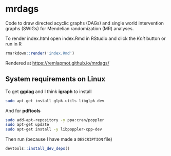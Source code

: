 # mrdags

Code to draw directed acyclic graphs (DAGs) and single world intervention graphs (SWIGs) for Mendelian randomization (MR) analyses.

To render index.html open index.Rmd in RStudio and click the *Knit* button or run in R  
```r
rmarkdown::render('index.Rmd')
```

Rendered at https://remlapmot.github.io/mrdags/

## System requirements on Linux

To get **ggdag** and I think **igraph** to install  
```bash
sudo apt-get install glpk-utils libglpk-dev
```

And for **pdftools**
```bash
sudo add-apt-repository -y ppa:cran/poppler
sudo apt-get update
sudo apt-get install -y libpoppler-cpp-dev
```

Then run (because I have made a `DESCRIPTION` file)
```r
devtools::install_dev_deps()
```
